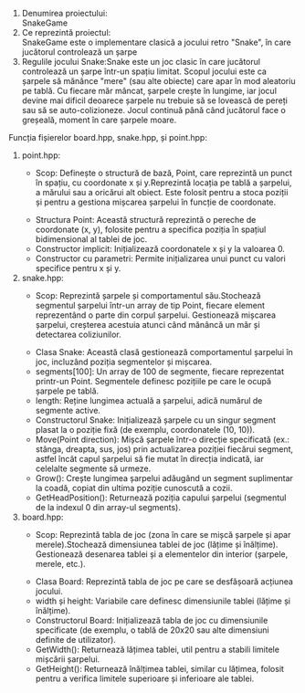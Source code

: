 <body >
<ol>
       
 <li> Denumirea proiectului: </li>
SnakeGame

 <li>Ce reprezintă proiectul: </li>
SnakeGame este o implementare clasică a jocului retro "Snake", în care jucătorul controlează un șarpe 

 <li>Regulile jocului Snake:Snake este un joc clasic în care jucătorul controlează un șarpe într-un spațiu limitat. Scopul jocului este ca șarpele să mănânce "mere" (sau alte obiecte) care apar în mod aleatoriu pe tablă. Cu fiecare măr mâncat, șarpele crește în lungime, iar jocul devine mai dificil deoarece șarpele nu trebuie să se lovească de pereți sau să se auto-colizioneze. Jocul continuă până când jucătorul face o greșeală, moment în care șarpele moare. </li>

 </ol>
Funcția fișierelor board.hpp, snake.hpp, și point.hpp:
<body >
    <ol>
 <li>point.hpp: </li>
           <ul>
<li> Scop: Definește o structură de bază, Point, care reprezintă un punct în spațiu, cu coordonate x și y.Reprezintă locația pe tablă a șarpelui, a mărului sau a oricărui alt obiect.
Este folosit pentru a stoca poziții și pentru a gestiona mișcarea șarpelui în funcție de coordonate.</il>
           </ul>
            <ul>
<li> Structura Point: Această structură reprezintă o pereche de coordonate (x, y), folosite pentru a specifica poziția în spațiul bidimensional al tablei de joc.</il>
<li>Constructor implicit: Inițializează coordonatele x și y la valoarea 0.</il>
<li>Constructor cu parametri: Permite inițializarea unui punct cu valori specifice pentru x și y.</il>
</ul>
           

          
<li>snake.hpp: </li>
           <ul>
<li>Scop: Reprezintă șarpele și comportamentul său.Stochează segmentul șarpelui într-un array de tip Point, fiecare element reprezentând o parte din corpul șarpelui.
Gestionează mișcarea șarpelui, creșterea acestuia atunci când mănâncă un măr și detectarea coliziunilor.
</ul>
<ul>
<li>Clasa Snake: Această clasă gestionează comportamentul șarpelui în joc, incluzând poziția segmentelor și mișcarea.</il>
<li>segments[100]: Un array de 100 de segmente, fiecare reprezentat printr-un Point. Segmentele definesc pozițiile pe care le ocupă șarpele pe tablă.</il>
<li>length: Reține lungimea actuală a șarpelui, adică numărul de segmente active.</il>
<li>Constructorul Snake: Inițializează șarpele cu un singur segment plasat la o poziție fixă (de exemplu, coordonatele (10, 10)).</il>
<li>Move(Point direction): Mișcă șarpele într-o direcție specificată (ex.: stânga, dreapta, sus, jos) prin actualizarea poziției fiecărui segment, astfel încât capul șarpelui să fie mutat în direcția indicată, iar celelalte segmente să urmeze.</il>
<li>Grow(): Crește lungimea șarpelui adăugând un segment suplimentar la coadă, copiat din ultima poziție cunoscută a cozii.</il>
<li>GetHeadPosition(): Returnează poziția capului șarpelui (segmentul de la indexul 0 din array-ul segments).</il>
</ul>




 <li>board.hpp: </li>
 <ul>
<li>Scop: Reprezintă tabla de joc (zona în care se mișcă șarpele și apar merele).Stochează dimensiunea tablei de joc (lățime și înălțime).
Gestionează desenarea tablei și a elementelor din interior (șarpele, merele, etc.).</li>
 </ul>
 <ul>
<li> Clasa Board: Reprezintă tabla de joc pe care se desfășoară acțiunea jocului.</li>
<li>width și height: Variabile care definesc dimensiunile tablei (lățime și înălțime).</li>
<li>Constructorul Board: Inițializează tabla de joc cu dimensiunile specificate (de exemplu, o tablă de 20x20 sau alte dimensiuni definite de utilizator).</li>
<li>GetWidth(): Returnează lățimea tablei, util pentru a stabili limitele mișcării șarpelui.</li>
<li>GetHeight(): Returnează înălțimea tablei, similar cu lățimea, folosit pentru a verifica limitele superioare și inferioare ale tablei.</li>
</ul>
</ol>
</body>
